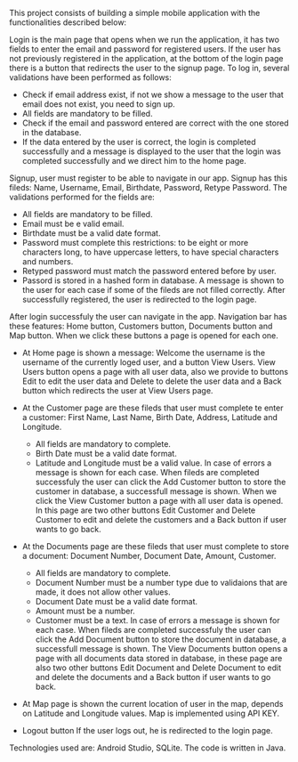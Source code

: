 This project consists of building a simple mobile application with the functionalities described below:

Login is the main page that opens when we run the application, it has two fields to enter the email and password for registered users.
If the user has not previously registered in the application, at the bottom of the login page there is a button that redirects the user to the signup page.
To log in, several validations have been performed as follows:
- Check if email address exist, if not we show a message to the user that email does not exist, you need to sign up.
- All fields are mandatory to be filled.
- Check if the email and password entered are correct with the one stored in the database.
- If the data entered by the user is correct, the login is completed successfully and a message is displayed to the user that the login was completed successfully
  and we direct him to the home page.

Signup, user must register to be able to navigate in our app.
Signup has this fileds: Name, Username, Email, Birthdate, Password, Retype Password.
The validations performed for the fields are:
- All fields are mandatory to be filled.
- Email must be e valid email.
- Birthdate must be a valid date format.
- Password must complete this restrictions: to be eight or more characters long, to have uppercase letters, to have special characters and numbers.
- Retyped password must match the password entered before by user.
- Passord is stored  in a hashed form in database.
  A message is shown to the user for each case if some of the fileds are not filled correctly.
  After successfully registered, the user is redirected to the login page.

After login successfuly the user can navigate in the app.
Navigation bar has these features: Home button, Customers button, Documents button and Map button.
When we click these buttons a page is opened for each one.

- At Home page is shown a message: Welcome<username> the username is the username of the currently loged user, and a button View Users.
  View Users button opens a page with all user data, also we provide to buttons Edit to edit the user data and Delete to delete the user data and a Back button
  which redirects the user at View Users page.

- At the Customer page are these fileds that user must complete te enter a customer: First Name, Last Name, Birth Date, Address, Latitude and Longitude.
    - All fields are mandatory to complete.
    - Birth Date must be a valid date format.
    - Latitude and Longitude must be a valid value.
      In case of errors a  message is shown for each case.
      When fileds are completed successfuly the user can click the Add Customer button to store the customer in database, a successfull message is shown.
      When we click the View Customer button a page with all user data is opened. In this page are two other buttons Edit Customer and Delete Customer
      to edit and delete the customers and a Back button if user wants to go back.

- At the Documents page are these fileds that user must complete to store a document: Document Number, Document Date, Amount, Customer.
    - All fields are mandatory to complete.
    - Document Number must be a number type due to validaions that are made, it does not allow other values.
    -  Document Date must be a valid date format.
    - Amount must be a number.
    - Customer must be a text.
      In case of errors a  message is shown for each case.
      When fileds are completed successfuly the user can click the Add Document button to store the document in database, a successfull message is shown.
      The View Documents button opens a page with all documents data stored in  database, in these page are also two  other buttons Edit Document and Delete Document
      to edit and delete the documents and a Back button if user wants to go back.

- At Map page is shown the current location of user in the map, depends on Latitude and Longitude values.
  Map is implemented using API KEY.

- Logout button
  If the user logs out, he is redirected to the login page.

Technologies used are: Android Studio, SQLite.
The code is written in Java.